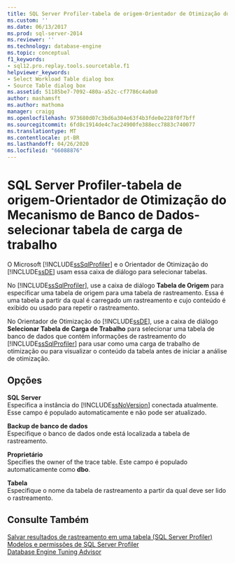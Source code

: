 ```yaml
---
title: SQL Server Profiler-tabela de origem-Orientador de Otimização do Mecanismo de Banco de Dados-selecionar tabela de carga de trabalho | Microsoft Docs
ms.custom: ''
ms.date: 06/13/2017
ms.prod: sql-server-2014
ms.reviewer: ''
ms.technology: database-engine
ms.topic: conceptual
f1_keywords:
- sql12.pro.replay.tools.sourcetable.f1
helpviewer_keywords:
- Select Workload Table dialog box
- Source Table dialog box
ms.assetid: 51185be7-7092-480a-a52c-cf7786c4a0a0
author: mashamsft
ms.author: mathoma
manager: craigg
ms.openlocfilehash: 973680d07c3bd6a304e63f4b3fde0e228f0f7bff
ms.sourcegitcommit: 6fd8c1914de4c7ac24900fe388ecc7883c740077
ms.translationtype: MT
ms.contentlocale: pt-BR
ms.lasthandoff: 04/26/2020
ms.locfileid: "66088876"
---
```

# <a name="sql-server-profiler---source-table-database-engine-tuning-advisor---select-workload-table"></a>SQL Server Profiler-tabela de origem-Orientador de Otimização do Mecanismo de Banco de Dados-selecionar tabela de carga de trabalho
  O Microsoft [!INCLUDE[ssSqlProfiler](../includes/sssqlprofiler-md.md)] e o Orientador de Otimização do [!INCLUDE[ssDE](../includes/ssde-md.md)] usam essa caixa de diálogo para selecionar tabelas.  
  
 No [!INCLUDE[ssSqlProfiler](../includes/sssqlprofiler-md.md)], use a caixa de diálogo **Tabela de Origem** para especificar uma tabela de origem para uma tabela de rastreamento. Essa é uma tabela a partir da qual é carregado um rastreamento e cujo conteúdo é exibido ou usado para repetir o rastreamento.  
  
 No Orientador de Otimização do [!INCLUDE[ssDE](../includes/ssde-md.md)], use a caixa de diálogo **Selecionar Tabela de Carga de Trabalho** para selecionar uma tabela de banco de dados que contém informações de rastreamento do [!INCLUDE[ssSqlProfiler](../includes/sssqlprofiler-md.md)] para usar como uma carga de trabalho de otimização ou para visualizar o conteúdo da tabela antes de iniciar a análise de otimização.  
  
## <a name="options"></a>Opções  
 **SQL Server**  
 Especifica a instância do [!INCLUDE[ssNoVersion](../includes/ssnoversion-md.md)] conectada atualmente. Esse campo é populado automaticamente e não pode ser atualizado.  
  
 **Backup de banco de dados**  
 Especifique o banco de dados onde está localizada a tabela de rastreamento.  
  
 **Proprietário**  
 Specifies the owner of the trace table. Este campo é populado automaticamente como **dbo**.  
  
 **Tabela**  
 Especifique o nome da tabela de rastreamento a partir da qual deve ser lido o rastreamento.  
  
## <a name="see-also"></a>Consulte Também  
 [Salvar resultados de rastreamento em uma tabela &#40;SQL Server Profiler&#41;](../tools/sql-server-profiler/save-trace-results-to-a-table-sql-server-profiler.md)   
 [Modelos e permissões de SQL Server Profiler](../tools/sql-server-profiler/sql-server-profiler-templates-and-permissions.md)   
 [Database Engine Tuning Advisor](../relational-databases/performance/database-engine-tuning-advisor.md)  
  
  
